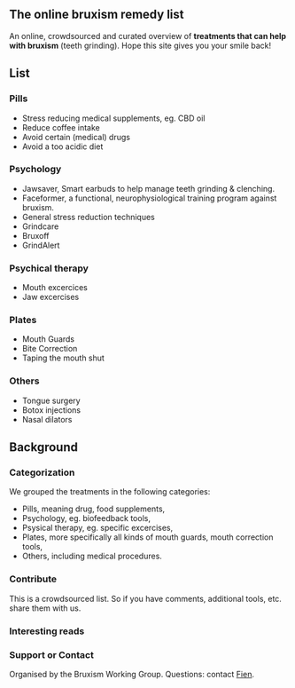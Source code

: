 ## The online bruxism remedy list

An online, crowdsourced and curated overview of **treatments that can help with bruxism** (teeth grinding). Hope this site gives you your smile back!

## List
### Pills
- Stress reducing medical supplements, eg. CBD oil
- Reduce coffee intake
- Avoid certain (medical) drugs 
- Avoid a too acidic diet	

### Psychology
- Jawsaver, Smart earbuds to help manage teeth grinding & clenching.
- Faceformer, a functional, neurophysiological training program against bruxism.
- General stress reduction techniques
- Grindcare
- Bruxoff
- GrindAlert

### Psychical therapy
- Mouth excercices	
- Jaw excercises

### Plates
- Mouth Guards
- Bite Correction	
- Taping the mouth shut

### Others
- Tongue surgery
- Botox injections
- Nasal dilators


## Background

### Categorization

We grouped the treatments in the following categories:
- Pills, meaning drug, food supplements, 
- Psychology, eg. biofeedback tools,
- Psysical therapy, eg. specific excercises,
- Plates, more specifically all kinds of mouth guards, mouth correction tools,
- Others, including medical procedures.

### Contribute
This is a crowdsourced list. So if you have comments, additional tools, etc. share them with us.

### Interesting reads

### Support or Contact

Organised by the Bruxism Working Group.
Questions: contact [Fien](https://www.fienjonnaert.be).
